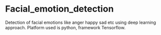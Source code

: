 # Facial_emotion_detection
Detection of facial emotions like anger happy sad etc using deep learning approach. Platform used is python, framework Tensorflow.
